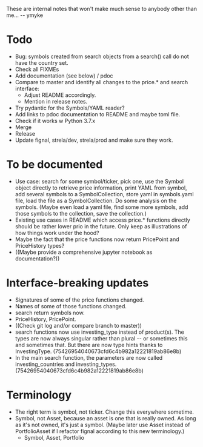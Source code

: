 
These are internal notes that won't make much sense to anybody other than me...
-- ymyke







# Todo

- Bug: symbols created from search objects from a search() call do not have the country
  set.
- Check all FIXMEs
- Add documentation (see below) / pdoc
- Compare to master and identify all changes to the price.* and search interface:
  - Adjust README accordingly.
  - Mention in release notes.
- Try pydantic for the Symbols/YAML reader?
- Add links to pdoc documentation to README and maybe toml file.
- Check if it works w Python 3.7.x
- Merge
- Release
- Update fignal, strela/dev, strela/prod and make sure they work.


# To be documented

- Use case: search for some symbol/ticker, pick one, use the Symbol object directly to
  retrieve price information, print YAML from symbol, add several symbols to a
  SymbolCollection, store yaml in symbols.yaml file, load the file as a
  SymbolCollection. Do some analysis on the symbols. (Maybe even load a yaml file, find
  some more symbols, add those symbols to the collection, save the collection.)
- Existing use cases in README which access price.* functions directly should be rather
  lower prio in the future. Only keep as illustrations of how things work under the
  hood?
- Maybe the fact that the price functions now return PricePoint and PriceHistory types?
- ((Maybe provide a comprehensive jupyter notebook as documentation?))


# Interface-breaking updates

- Signatures of some of the price functions changed.
- Names of some of those functions changed.
- search return symbols now.
- PriceHistory, PricePoint.
- ((Check git log and/or compare branch to master))
- search functions now use investing_type instead of product(s). The types are now
  always singular rather than plural -- or sometimes this and sometimes that. But there
  are now type hints thanks to InvestingType. (75426954040673cfd6c4b982a12221819ab86e8b)
- In the main search function, the parameters are now called investing_countries and
  investing_types. (75426954040673cfd6c4b982a12221819ab86e8b)


# Terminology

- The right term is symbol, not ticker. Change this everywhere sometime.
- Symbol, not Asset, because an asset is one that is really owned. As long as it's not
  owned, it's just a symbol. (Maybe later use Asset instead of PortfolioAsset if I
  refactor fignal according to this new terminology.)
  - Symbol, Asset, Portfolio
